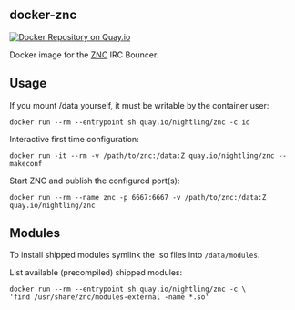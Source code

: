 ## docker-znc

[![Docker Repository on Quay.io](https://quay.io/repository/nightling/znc/status "Docker Repository on Quay.io")](https://quay.io/repository/nightling/znc)

Docker image for the [ZNC](http://wiki.znc.in/ZNC) IRC Bouncer.

## Usage

If you mount /data yourself, it must be writable by the container user:

```
docker run --rm --entrypoint sh quay.io/nightling/znc -c id
```

Interactive first time configuration:

```
docker run -it --rm -v /path/to/znc:/data:Z quay.io/nightling/znc --makeconf
```

Start ZNC and publish the configured port(s):

```
docker run --rm --name znc -p 6667:6667 -v /path/to/znc:/data:Z quay.io/nightling/znc
```

## Modules

To install shipped modules symlink the .so files into `/data/modules`.

List available (precompiled) shipped modules:

```
docker run --rm --entrypoint sh quay.io/nightling/znc -c \
'find /usr/share/znc/modules-external -name *.so'
```
